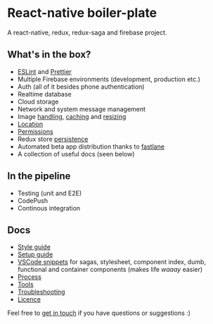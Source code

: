 # React-native boiler-plate

A react-native, redux, redux-saga and firebase project.

## What's in the box?

* [ESLint](https://github.com/eslint/eslint) and [Prettier](https://github.com/prettier/prettier/)
* Multiple Firebase environments (development, production etc.)
* Auth (all of it besides phone authentication)
* Realtime database
* Cloud storage
* Network and system message management
* Image [handling](https://github.com/react-community/react-native-image-picker), [caching](https://github.com/DylanVann/react-native-fast-image) and [resizing](https://github.com/bamlab/react-native-image-resizer)
* [Location](https://github.com/devfd/react-native-geocoder)
* [Permissions](https://github.com/yonahforst/react-native-permissions)
* Redux store [persistence](https://github.com/rt2zz/redux-persist)
* Automated beta app distribution thanks to [fastlane](https://github.com/fastlane/fastlane)
* A collection of useful docs (seen below)

## In the pipeline

* Testing (unit and E2E)
* CodePush
* Continous integration

## Docs

* [Style guide](./docs/STYLE_GUIDE.md)
* [Setup guide](./docs/SETUP_GUIDE.md)
* [VSCode snippets](./snippets.json) for sagas, stylesheet, component index, dumb, functional and container components (makes life _waaay_ easier)
* [Process](./docs/PROCESS.md)
* [Tools](./docs/TOOLS.md)
* [Troubleshooting](./docs/TROUBLESHOOTING.md)
* [Licence](./docs/LICENCE)

Feel free to [get in touch](mailto:shaun@aux.co.za) if you have questions or suggestions :)
